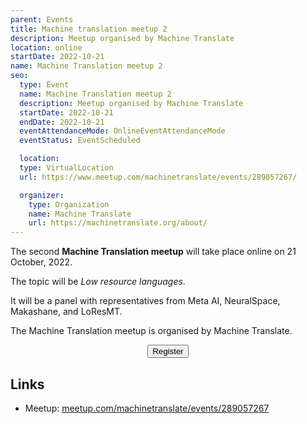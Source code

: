 ```yaml
---
parent: Events
title: Machine translation meetup 2
description: Meetup organised by Machine Translate
location: online
startDate: 2022-10-21
name: Machine Translation meetup 2
seo:
  type: Event
  name: Machine Translation meetup 2
  description: Meetup organised by Machine Translate
  startDate: 2022-10-21
  endDate: 2022-10-21
  eventAttendanceMode: OnlineEventAttendanceMode
  eventStatus: EventScheduled

  location:
  type: VirtualLocation
  url: https://www.meetup.com/machinetranslate/events/289057267/

  organizer:
    type: Organization
    name: Machine Translate
    url: https://machinetranslate.org/about/
---
```


The second **Machine Translation meetup** will take place online on 21 October, 2022.

The topic will be *Low resource languages*.

It will be a panel with representatives from Meta AI, NeuralSpace, Makashane, and LoResMT.

The Machine Translation meetup is organised by Machine Translate.

<center>
  <button id="airtable-button">
     Register
  </button>
</center>
<script src="https://static.airtable.com/js/embed/embed_snippet_v1.js"></script><iframe id="airtable-iframe" class="airtable-embed airtable-dynamic-height" src="https://airtable.com/embed/shr6DbSCuZ3SDCYPR?backgroundColor=blue" frameborder="0" onmousewheel="" width="100%" height="986" style="background: transparent; border: 1px solid #ccc; display: none; margin-top: 20px;"></iframe>
<script>
    airtable_iframe = document.getElementById("airtable-iframe");
    airtable_button = document.getElementById("airtable-button");
    airtable_button.addEventListener("click", function() {
        if (airtable_iframe.style.display === "block") {
            airtable_iframe.style.display = "none";
        } else {
            airtable_iframe.height = "986";
            airtable_iframe.style.display = "block";
        }
    })
</script>


## Links

- Meetup: [meetup.com/machinetranslate/events/289057267](https://www.meetup.com/machinetranslate/events/289057267/)

